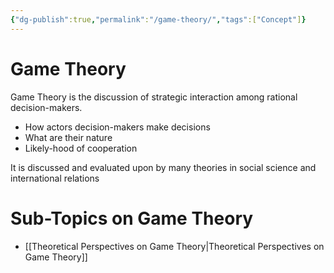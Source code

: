 ```yaml
---
{"dg-publish":true,"permalink":"/game-theory/","tags":["Concept"]}
---
```


# Game Theory

Game Theory is the discussion of strategic interaction among rational decision-makers.

- How actors decision-makers make decisions
- What are their nature
- Likely-hood of cooperation

It is discussed and evaluated upon by many theories in social science and international relations

# Sub-Topics on Game Theory

- [[Theoretical Perspectives on Game Theory\|Theoretical Perspectives on Game Theory]]
